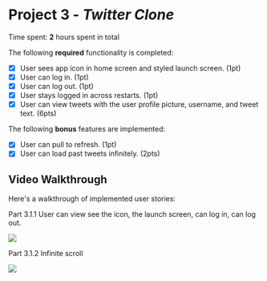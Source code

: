# Project 3 - *Twitter Clone*


Time spent: **2** hours spent in total

The following **required** functionality is completed:

- [x] User sees app icon in home screen and styled launch screen. (1pt)
- [x] User can log in. (1pt)
- [x] User can log out. (1pt)
- [x] User stays logged in across restarts. (1pt)
- [x] User can view tweets with the user profile picture, username, and tweet text. (6pts)

The following **bonus** features are implemented:

- [x] User can pull to refresh. (1pt)
- [x] User can load past tweets infinitely. (2pts)

## Video Walkthrough

Here's a walkthrough of implemented user stories:


Part 3.1.1 User can view see the icon, the launch screen, can log in, can log out.

<img src="https://media.giphy.com/media/JF6zbFnOknLW1c6MXY/giphy.gif"/>

Part 3.1.2 Infinite scroll

<img src="https://media.giphy.com/media/JF6zbFnOknLW1c6MXY/giphy.gif"/>
